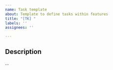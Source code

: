 ```yaml
---
name: Task template
about: Template to define tasks within features
title: "[TK] "
labels: ''
assignees: ''

---
```


## Description
...
